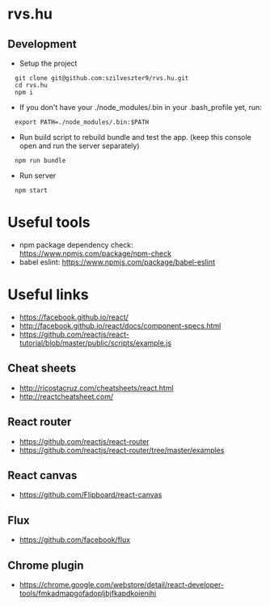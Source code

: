 # rvs.hu

Development
-----------
* Setup the project
```shell
  git clone git@github.com:szilveszter9/rvs.hu.git
  cd rvs.hu
  npm i
```

* If you don't have your ./node_modules/.bin
  in your .bash_profile yet, run:
```shell
  export PATH=./node_modules/.bin:$PATH
```

* Run build script to rebuild bundle and test the app.
  (keep this console open and run the server separately)
```shell
  npm run bundle
```

* Run server
```shell
  npm start
```
Useful tools
============
* npm package dependency check: https://www.npmjs.com/package/npm-check
* babel eslint: https://www.npmjs.com/package/babel-eslint

Useful links
============
* https://facebook.github.io/react/
* http://facebook.github.io/react/docs/component-specs.html
* https://github.com/reactjs/react-tutorial/blob/master/public/scripts/example.js

Cheat sheets
------------
* http://ricostacruz.com/cheatsheets/react.html
* http://reactcheatsheet.com/

React router
------------
* https://github.com/reactjs/react-router
* https://github.com/reactjs/react-router/tree/master/examples

React canvas
------------
* https://github.com/Flipboard/react-canvas

Flux
----
* https://github.com/facebook/flux

Chrome plugin
-------------
* https://chrome.google.com/webstore/detail/react-developer-tools/fmkadmapgofadopljbjfkapdkoienihi
